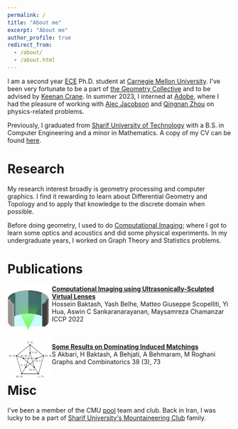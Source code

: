 ```yaml
---
permalink: /
title: "About me"
excerpt: "About me"
author_profile: true
redirect_from: 
  - /about/
  - /about.html
---
```


I am a second year [ECE](https://www.ece.cmu.edu/index.html) Ph.D. student at [Carnegie Mellon University](https://en.wikipedia.org/wiki/Carnegie_Mellon_University). I've been very fortunate to be a part of [the Geometry Collective](http://geometry.cs.cmu.edu/) and to be advised by [Keenan Crane](https://www.cs.cmu.edu/~kmcrane/). In summer 2023, I interned at [Adobe](https://www.adobe.com/), where I had the pleasure of working with [Alec Jacobson](https://www.cs.toronto.edu/~jacobson/) and [Qingnan Zhou](https://research.adobe.com/person/qingnan-zhou/) on physics-related problems.
  
Previously, I graduated from [Sharif University of Technology](https://en.wikipedia.org/wiki/Sharif_University_of_Technology) with a B.S. in Computer Engineering and a minor in Mathematics. A copy of my CV can be found [here](https://hbaktash.github.io/files/CV%20Hossein_Baktash.pdf).

Research
====
My research interest broadly is geometry processing and computer graphics. I find it rewarding to learn about Differential Geometry and Topology and to apply that knowledge to the discrete domain when possible.

Before doing geometry, I used to do [Computational Imaging](https://en.wikipedia.org/wiki/Computational_imaging); where I got to learn some optics and acoustics and did some physical experiments. In my undergraduate years, I worked on Graph Theory and Statistics problems.


Publications
=====

<img align="left" width="100" height="100" src="../images/deblur_off.png" onmouseover="this.src='../images/deblur_on.png'" onmouseout="this.src='../images/deblur_off.png'">

**[Computational Imaging using Ultrasonically-Sculpted Virtual Lenses](http://hbaktash.github.io/files/DeBlurUS_ICCP22.pdf)**\
Hossein Baktash, Yash Belhe, Matteo Giuseppe Scopelliti, Yi Hua, Aswin C Sankaranarayanan, Maysamreza Chamanzar \
ICCP 2022


\
<img align="left" width="100" height="100" src="../images/match_off.png" onmouseover="this.src='../images/match_on.png'" onmouseout="this.src='../images/match_off.png'">

**[Some Results on Dominating Induced Matchings](https://arxiv.org/pdf/1912.00511)**\
S Akbari, H Baktash, A Behjati, A Behmaram, M Roghani\
Graphs and Combinatorics 38 (3), 73


Misc
=====
I've been a member of the CMU [pool](https://en.wikipedia.org/wiki/Pool_(cue_sports)) team and club. Back in Iran, I was lucky to be 
a part of [Sharif University's Mountaineering Club](https://www.instagram.com/hamnavard.sharif/) family.
